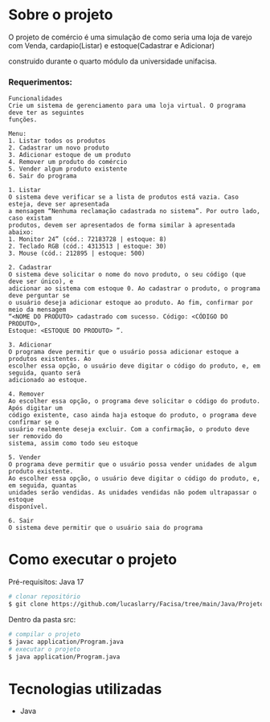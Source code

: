 # Sobre o projeto

O projeto de comércio é uma simulação de como seria uma loja de varejo com Venda, cardapio(Listar) e estoque(Cadastrar e Adicionar)

construido durante o quarto módulo da universidade unifacisa.

### Requerimentos:
    Funcionalidades
    Crie um sistema de gerenciamento para uma loja virtual. O programa deve ter as seguintes
    funções.
    
    Menu:
    1. Listar todos os produtos
    2. Cadastrar um novo produto
    3. Adicionar estoque de um produto
    4. Remover um produto do comércio
    5. Vender algum produto existente
    6. Sair do programa
    
    1. Listar
    O sistema deve verificar se a lista de produtos está vazia. Caso esteja, deve ser apresentada
    a mensagem “Nenhuma reclamação cadastrada no sistema”. Por outro lado, caso existam
    produtos, devem ser apresentados de forma similar à apresentada abaixo:
    1. Monitor 24” (cód.: 72183728 | estoque: 8)
    2. Teclado RGB (cód.: 4313513 | estoque: 30)
    3. Mouse (cód.: 212895 | estoque: 500)
    
    2. Cadastrar
    O sistema deve solicitar o nome do novo produto, o seu código (que deve ser único), e
    adicionar ao sistema com estoque 0. Ao cadastrar o produto, o programa deve perguntar se
    o usuário deseja adicionar estoque ao produto. Ao fim, confirmar por meio da mensagem
    “<NOME DO PRODUTO> cadastrado com sucesso. Código: <CÓDIGO DO PRODUTO>,
    Estoque: <ESTOQUE DO PRODUTO> ”.
    
    3. Adicionar
    O programa deve permitir que o usuário possa adicionar estoque a produtos existentes. Ao
    escolher essa opção, o usuário deve digitar o código do produto, e, em seguida, quanto será
    adicionado ao estoque.
   
    4. Remover
    Ao escolher essa opção, o programa deve solicitar o código do produto. Após digitar um
    código existente, caso ainda haja estoque do produto, o programa deve confirmar se o
    usuário realmente deseja excluir. Com a confirmação, o produto deve ser removido do
    sistema, assim como todo seu estoque
   
    5. Vender
    O programa deve permitir que o usuário possa vender unidades de algum produto existente.
    Ao escolher essa opção, o usuário deve digitar o código do produto, e, em seguida, quantas
    unidades serão vendidas. As unidades vendidas não podem ultrapassar o estoque
    disponível.
    
    6. Sair
    O sistema deve permitir que o usuário saia do programa

# Como executar o projeto
Pré-requisitos: Java 17
```bash
# clonar repositório
$ git clone https://github.com/lucaslarry/Facisa/tree/main/Java/ProjetoComercio_fase1
```
Dentro da pasta src:
```bash
# compilar o projeto
$ javac application/Program.java
# executar o projeto
$ java application/Program.java
```

# Tecnologias utilizadas
- Java

